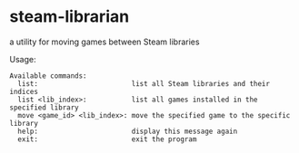 steam-librarian
===============

a utility for moving games between Steam libraries

Usage:

    Available commands:
      list:                       list all Steam libraries and their indices
      list <lib_index>:           list all games installed in the specified library
      move <game_id> <lib_index>: move the specified game to the specific library
      help:                       display this message again
      exit:                       exit the program
